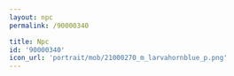 ```yaml
---
layout: npc
permalink: /90000340

title: Npc
id: '90000340'
icon_url: 'portrait/mob/21000270_m_larvahornblue_p.png'
---
```

